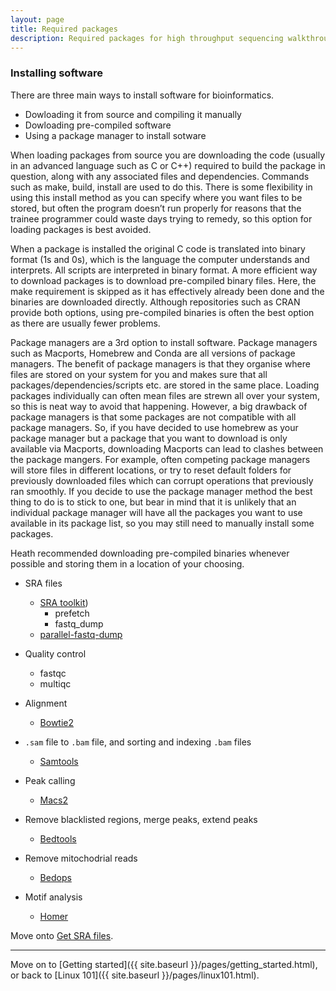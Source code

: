 ```yaml
---
layout: page
title: Required packages
description: Required packages for high throughput sequencing walkthrough
---
```


### Installing software

There are three main ways to install software for bioinformatics.

+ Dowloading it from source and compiling it manually
+ Dowloading pre-compiled software
+ Using a package manager to install sotware



When loading packages from source you are downloading the code (usually in an advanced language such as C or C++) 
required to build the package in question, along with any associated files and dependencies. Commands such as make, 
build, install are used to do this. There is some flexibility in using this install method as you can specify 
where you want files to be stored, but often the program doesn’t run properly for reasons that the trainee 
programmer could waste days trying to remedy, so this option for loading packages is best avoided.

When a package is installed the original C code is translated into binary format (1s and 0s), which is the language 
the computer understands and interprets. All scripts are interpreted in binary format. A more efficient way to 
download packages is to download pre-compiled binary files. Here, the make requirement is skipped as it has 
effectively already been done and the binaries are downloaded directly. Although repositories such as CRAN 
provide both options, using pre-compiled binaries is often the best option as there are usually fewer problems.

Package managers are a 3rd option to install software. Package managers such as Macports, Homebrew and Conda 
are all versions of package managers. The benefit of package managers is that they organise where files are 
stored on your system for you and makes sure that all packages/dependencies/scripts etc. are stored in the same 
place. Loading packages individually can often mean files are strewn all over your system, so this is neat way 
to avoid that happening. However, a big drawback of package managers is that some packages are not compatible 
with all package managers. So, if you have decided to use homebrew as your package manager but a package that you 
want to download is only available via Macports, downloading Macports can lead to clashes between the package 
mangers. For example, often competing package managers will store files in different locations, or try to reset 
default folders for previously downloaded files which can corrupt operations that previously ran smoothly. If 
you decide to use the package manager method the best thing to do is to stick to one, but bear in mind that 
it is unlikely that an individual package manager will have all the packages you want to use available in its 
package list, so you may still need to manually install some packages. 

Heath recommended downloading pre-compiled binaries whenever possible and storing them in a location of your choosing. 




* SRA files
  * [SRA toolkit](https://trace.ncbi.nlm.nih.gov/Traces/sra/sra.cgi?view=toolkit_doc&f=std))
    * prefetch 
    * fastq_dump 
  * [parallel-fastq-dump](https://github.com/rvalieris/parallel-fastq-dump)

* Quality control
  * fastqc
  * multiqc

* Alignment
  * [Bowtie2](http://bowtie-bio.sourceforge.net/bowtie2/index.shtml) 

* `.sam` file to `.bam` file, and sorting and indexing `.bam` files
  * [Samtools](http://samtools.sourceforge.net)

* Peak calling
  * [Macs2](https://github.com/taoliu/MACS)

* Remove blacklisted regions, merge peaks, extend peaks
  * [Bedtools](http://bedtools.readthedocs.io/en/latest/)

* Remove mitochodrial reads
  * [Bedops](http://bedops.readthedocs.io/en/latest/)

* Motif analysis
  * [Homer](http://homer.ucsd.edu/homer/)

Move onto [Get SRA files](pages/get_sra_info.html).

***

Move on to [Getting started]({{ site.baseurl }}/pages/getting_started.html), or back 
to [Linux 101]({{ site.baseurl }}/pages/linux101.html).
